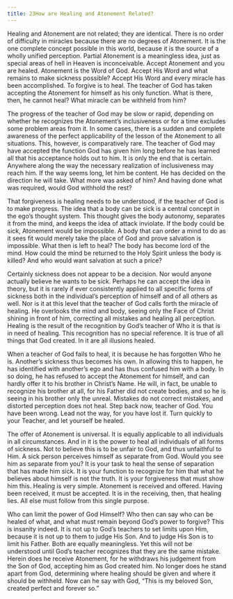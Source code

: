 ```yaml
---
title: 23How are Healing and Atonement Related?
---
```


Healing and Atonement are not related; they are identical. There is no
order of difficulty in miracles because there are no degrees of
Atonement. It is the one complete concept possible in this world,
because it is the source of a wholly unified perception. Partial
Atonement is a meaningless idea, just as special areas of hell in Heaven
is inconceivable. Accept Atonement and you are healed. Atonement is the
Word of God. Accept His Word and what remains to make sickness possible?
Accept His Word and every miracle has been accomplished. To forgive is
to heal. The teacher of God has taken accepting the Atonement for
himself as his only function. What is there, then, he cannot heal? What
miracle can be withheld from him?

The progress of the teacher of God may be slow or rapid, depending on
whether he recognizes the Atonement’s inclusiveness or for a time
excludes some problem areas from it. In some cases, there is a sudden
and complete awareness of the perfect applicability of the lesson of the
Atonement to all situations. This, however, is comparatively rare. The
teacher of God may have accepted the function God has given him long
before he has learned all that his acceptance holds out to him. It is
only the end that is certain. Anywhere along the way the necessary
realization of inclusiveness may reach him. If the way seems long, let
him be content. He has decided on the direction he will take. What more
was asked of him? And having done what was required, would God withhold
the rest?

That forgiveness is healing needs to be understood, if the teacher of
God is to make progress. The idea that a body can be sick is a central
concept in the ego’s thought system. This thought gives the body
autonomy, separates it from the mind, and keeps the idea of attack
inviolate. If the body could be sick, Atonement would be impossible. A
body that can order a mind to do as it sees fit would merely take the
place of God and prove salvation is impossible. What then is left to
heal? The body has become lord of the mind. How could the mind be
returned to the Holy Spirit unless the body is
killed? And who would want salvation at such a price?

Certainly sickness does not appear to be a decision. Nor would anyone
actually believe he wants to be sick. Perhaps he can accept the idea in
theory, but it is rarely if ever consistently applied to all specific
forms of sickness both in the individual’s perception of himself and of
all others as well. Nor is it at this level that the teacher of God
calls forth the miracle of healing. He overlooks the mind and body,
seeing only the Face of Christ shining in front of him, correcting all
mistakes and healing all perception. Healing is the result of the
recognition by God’s teacher of Who it is that is in need of healing.
This recognition has no special reference. It is true of all things that
God created. In it are all illusions healed.

When a teacher of God fails to heal, it is because he has forgotten Who
he is. Another’s sickness thus becomes his own. In allowing this to
happen, he has identified with another’s ego and has thus confused him
with a body. In so doing, he has refused to accept the Atonement for
himself, and can hardly offer it to his brother in Christ’s Name. He
will, in fact, be unable to recognize his brother at all, for his Father
did not create bodies, and so he is seeing in his brother only the
unreal. Mistakes do not correct mistakes, and distorted perception does
not heal. Step back now, teacher of God. You have been wrong. Lead not
the way, for you have lost it. Turn quickly to your Teacher, and let
yourself be healed.

The offer of Atonement is universal. It is equally applicable to all
individuals in all circumstances. And in it is the power to heal all
individuals of all forms of sickness. Not to believe this is to be
unfair to God, and thus unfaithful to Him. A sick person perceives
himself as separate from God. Would you see him as separate from you? It
is your task to heal the sense of separation that has made him sick. It
is your function to recognize for him that what he believes about
himself is not the truth. It is your forgiveness that must show him
this. Healing is very simple. Atonement is received and offered. Having
been received, it must be accepted. It is in the receiving, then, that
healing lies. All else must follow from this single purpose.

Who can limit the power of God Himself? Who then can say who can be
healed of what, and what must remain beyond God’s power to forgive? This
is insanity indeed. It is not up to God’s
teachers to set limits upon Him, because it is not up to them to judge
His Son. And to judge His Son is to limit his Father. Both are equally
meaningless. Yet this will not be understood until God’s teacher
recognizes that they are the same mistake. Herein does he receive
Atonement, for he withdraws his judgement from the Son of God, accepting
him as God created him. No longer does he stand apart from God,
determining where healing should be given and where it should be
withheld. Now can he say with God, “This is my beloved Son, created
perfect and forever so.”

